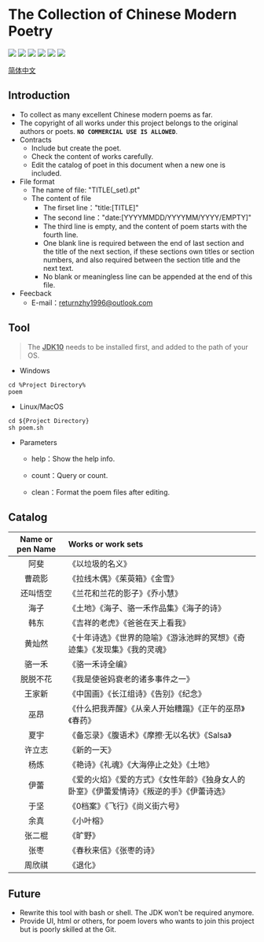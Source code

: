 
# The Collection of Chinese Modern Poetry

![](https://img.shields.io/badge/only-bot-green)
![](https://img.shields.io/badge/zh-poetry-red)
![](https://img.shields.io/badge/%E2%9D%A4-academic-blue)
![](https://img.shields.io/badge/poems-5560-yellowgreen)
![](https://img.shields.io/badge/poets-525-lightgrey)
![](https://img.shields.io/github/repo-size/sheepzh/poetry)

[简体中文](README.md)

## Introduction

+ To collect as many excellent Chinese modern poems as far.
+ The copyright of all works under this project belongs to the original authors or poets. **`NO COMMERCIAL USE IS ALLOWED`**.
+ Contracts
	+ Include but create the poet.
	+ Check the content of works carefully.
	+ Edit the catalog of poet in this document when a new one is included.
+ File format
	+ The name of file: "TITLE(_set).pt"
	+ The content of file
		+ The firset line："title:[TITLE]"
		+ The second line："date:[YYYYMMDD/YYYYMM/YYYY/EMPTY]"
		+ The third line is empty, and the content of poem starts with the fourth line.
		+ One blank line is required between the end of last section and the title of the next section, if these sections own titles or section numbers, and also required between the section title and the next text.
		+ No blank or meaningless line can be appended at the end of this file.
+ Feecback
	+ E-mail：returnzhy1996@outlook.com
	
## Tool

>The <u>**JDK10**</u> needs to be installed first, and added to the path of your OS.

+ Windows

```batch
cd %Project Directory%
poem
```

+ Linux/MacOS
```shell
cd ${Project Directory}
sh poem.sh
```

+ Parameters

	+ help：Show the help info.
	
	+ count：Query or count.

	+ clean：Format the poem files after editing.

## Catalog

|Name or pen Name|Works or work sets
|:-:|:-|
|阿斐|《以垃圾的名义》
|曹疏影|《拉线木偶》《茱萸箱》《金雪》
|还叫悟空|《兰花和兰花的影子》《乔小慧》
|海子|《土地》《海子、骆一禾作品集》《海子的诗》
|韩东|《吉祥的老虎》《爸爸在天上看我》
|黄灿然|《十年诗选》《世界的隐喻》《游泳池畔的冥想》《奇迹集》《发现集》《我的灵魂》
|骆一禾|《骆一禾诗全编》
|脱脱不花|《我是使爸妈衰老的诸多事件之一》
|王家新|《中国画》《长江组诗》《告别》《纪念》
|巫昂|《什么把我弄醒》《从亲人开始糟蹋》《正午的巫昂》《春药》
|夏宇|《备忘录》《腹语术》《摩擦·无以名状》《Salsa》
|许立志|《新的一天》
|杨炼|《艳诗》《礼魂》《大海停止之处》《土地》
|伊蕾|《爱的火焰》《爱的方式》《女性年龄》《独身女人的卧室》《伊蕾爱情诗》《叛逆的手》《伊蕾诗选》
|于坚|《0档案》《飞行》《尚义街六号》
|余真|《小叶榕》
|张二棍|《旷野》
|张枣|《春秋来信》《张枣的诗》
|周欣祺|《退化》

## Future

+ Rewrite this tool with bash or shell. The JDK won't be required anymore.
+ Provide UI, html or others, for poem lovers who wants to join this project but is poorly skilled at the Git.
